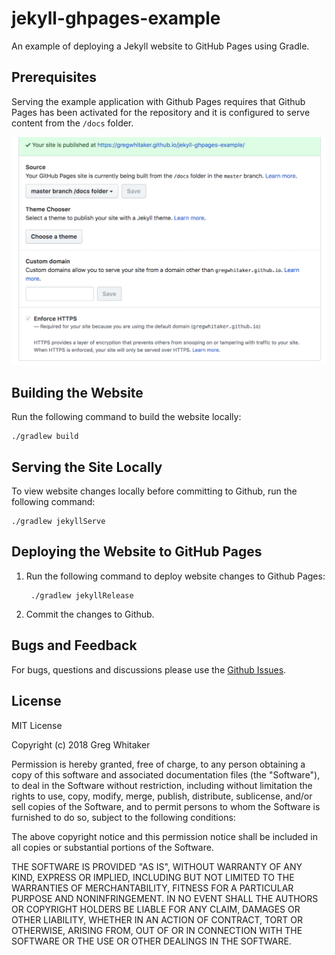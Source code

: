 # jekyll-ghpages-example
An example of deploying a Jekyll website to GitHub Pages using Gradle.

## Prerequisites
Serving the example application with Github Pages requires that Github Pages has been activated for the repository and
it is configured to serve content from the `/docs` folder.

![ghpages config](ghpages_config.png)

## Building the Website
Run the following command to build the website locally:

    ./gradlew build

## Serving the Site Locally
To view website changes locally before committing to Github, run the following command:

    ./gradlew jekyllServe

## Deploying the Website to GitHub Pages
1. Run the following command to deploy website changes to Github Pages:

        ./gradlew jekyllRelease

2. Commit the changes to Github.

## Bugs and Feedback
For bugs, questions and discussions please use the [Github Issues](https://github.com/gregwhitaker/jekyll-ghpages-example/issues).

## License
MIT License

Copyright (c) 2018 Greg Whitaker

Permission is hereby granted, free of charge, to any person obtaining a copy
of this software and associated documentation files (the "Software"), to deal
in the Software without restriction, including without limitation the rights
to use, copy, modify, merge, publish, distribute, sublicense, and/or sell
copies of the Software, and to permit persons to whom the Software is
furnished to do so, subject to the following conditions:

The above copyright notice and this permission notice shall be included in all
copies or substantial portions of the Software.

THE SOFTWARE IS PROVIDED "AS IS", WITHOUT WARRANTY OF ANY KIND, EXPRESS OR
IMPLIED, INCLUDING BUT NOT LIMITED TO THE WARRANTIES OF MERCHANTABILITY,
FITNESS FOR A PARTICULAR PURPOSE AND NONINFRINGEMENT. IN NO EVENT SHALL THE
AUTHORS OR COPYRIGHT HOLDERS BE LIABLE FOR ANY CLAIM, DAMAGES OR OTHER
LIABILITY, WHETHER IN AN ACTION OF CONTRACT, TORT OR OTHERWISE, ARISING FROM,
OUT OF OR IN CONNECTION WITH THE SOFTWARE OR THE USE OR OTHER DEALINGS IN THE
SOFTWARE.